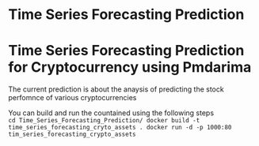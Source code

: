 # Time Series Forecasting Prediction
<h1>Time  Series Forecasting Prediction for Cryptocurrency using Pmdarima </h1>
<body>The current prediction is about the anaysis of predicting the stock perfomnce of various cryptocurrencies

  You can build and run the countained using the following steps
<code>
cd Time_Series_Forecasting_Prediction/
docker build -t time_series_forecasting_cryto_assets .
docker run -d -p 1000:80 tim_series_forecasting_crypto_assets
</code></body>
